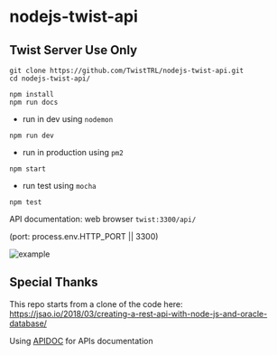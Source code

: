 # nodejs-twist-api

## Twist Server Use Only

```
git clone https://github.com/TwistTRL/nodejs-twist-api.git
cd nodejs-twist-api/

npm install
npm run docs
```

* run in dev using `nodemon`
```
npm run dev
```

* run in production using `pm2`
```
npm start
```

* run test using `mocha`
```
npm test
```

API documentation: web browser `twist:3300/api/`

(port: process.env.HTTP_PORT || 3300)
 
![example](http://www.plantuml.com/plantuml/proxy?cache=no&src=https://raw.githubusercontent.com/TwistTRL/nodejs-twist-api/master/assets/flowchart.iuml)


## Special Thanks
This repo starts from a clone of the code here:
https://jsao.io/2018/03/creating-a-rest-api-with-node-js-and-oracle-database/

Using [APIDOC](https://apidocjs.com/) for APIs documentation
